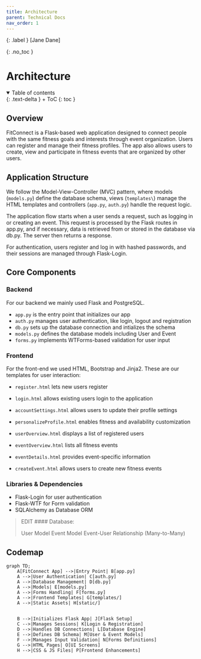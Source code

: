 ```yaml
---
title: Architecture
parent: Technical Docs
nav_order: 1
---
```


{: .label }
[Jane Dane]

{: .no_toc }
# Architecture

<details open markdown="block">
{: .text-delta }
<summary>Table of contents</summary>
+ ToC
{: toc }
</details>

## Overview

FitConnect is a Flask-based web application designed to connect people with the same fitness goals and interests through event organization. Users can register and manage their fitness profiles. The app also allows users to create, view and participate in fitness events that are organized by other users.

## Application Structure
We follow the Model-View-Controller (MVC) pattern, where models (`models.py`) define the database schema, views (`templates\`) manage the HTML templates and controllers (`app.py`, `auth.py`) handle the request logic. 

The application flow starts when a user sends a request, such as logging in or creating an event. This request is processed by the Flask routes in app.py, and if necessary, data is retrieved from or stored in the database via db.py. The server then returns a response. 

For authentication, users register and log in with hashed passwords, and their sessions are managed through Flask-Login. 

## Core Components

### Backend

For our backend we mainly used Flask and PostgreSQL. 

- `app.py` is the entry point that initializes our app
- `auth.py` manages user authentication, like login, logout and registration
- `db.py` sets up the database connection and intializes the schema
- `models.py` defines the database models including User and Event
- `forms.py` implements WTForms-based validation for user input

### Frontend

For the front-end we used HTML, Bootstrap and Jinja2. These are our templates for user interaction:

- `register.html` lets new users register

- `login.html` allows existing users login to the application

- `accountSettings.html` allows users to update their profile settings

- `personalizeProfile.html` enables fitness and availability customization

- `userOverview.html` displays a list of registered users

- `eventOverview.html` lists all fitness events

- `eventDetails.html` provides event-specific information

- `createEvent.html` allows users to create new fitness events

### Libraries & Dependencies

- Flask-Login for user authentication
- Flask-WTF for Form validation
- SQLAlchemy as Database ORM

>EDIT #### Database:
>
>User Model
>Event Model
>Event-User Relationship (Many-to-Many)

## Codemap

```mermaid
graph TD;
    A[FitConnect App] -->|Entry Point| B[app.py]
    A -->|User Authentication| C[auth.py]
    A -->|Database Management| D[db.py]
    A -->|Models| E[models.py]
    A -->|Forms Handling| F[forms.py]
    A -->|Frontend Templates| G[templates/]
    A -->|Static Assets| H[static/]


    B -->|Initializes Flask App| J[Flask Setup]
    C -->|Manages Sessions| K[Login & Registration]
    D -->|Handles DB Connections| L[Database Engine]
    E -->|Defines DB Schema| M[User & Event Models]
    F -->|Manages Input Validation| N[Forms Definitions]
    G -->|HTML Pages| O[UI Screens]
    H -->|CSS & JS Files| P[Frontend Enhancements]
```
